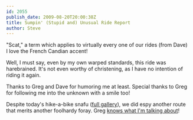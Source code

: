 ```yaml
---
id: 2055
publish_date: 2009-08-20T20:00:38Z
title: Sumpin' (Stupid and) Unusual Ride Report
author: Steve
---
```

  
"Scat," a term which applies to virtually every one of our rides (from Dave)  
I love the French Candian accent!

Well, I must say, even by my own warped standards, this ride was harebrained. It's not even worthy of christening, as I have no intention of riding it again.

Thanks to Greg and Dave for humoring me at least. Special thanks to Greg for following me into the unknown with a smile too!

Despite today's hike-a-bike snafu ([full gallery](http://picasaweb.google.com/flagstafffrenzy/SunshineLeeHillPassageExpedition)), we did espy another route that merits another foolhardy foray. Greg [knows what I'm talking about](http://tinyurl.com/silly-crazy-ride)!